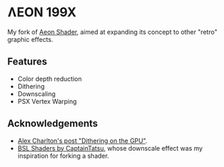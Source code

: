 # ɅEON 199X

My fork of [Aeon Shader](https://github.com/slinkousart/aeon), aimed at
expanding its concept to other "retro" graphic effects.

## Features

- Color depth reduction
- Dithering
- Downscaling
- PSX Vertex Warping

## Acknowledgements

- [Alex Charlton's post "Dithering on the GPU"](http://alex-charlton.com/posts/Dithering_on_the_GPU/).
- [BSL Shaders by CaptainTatsu](https://bitslablab.com/bslshaders/), whose downscale effect was my inspiration for forking a shader.

